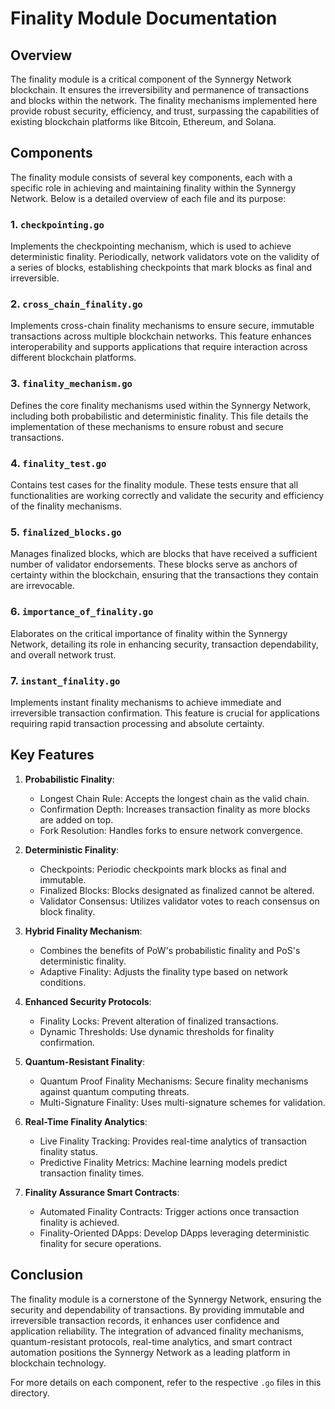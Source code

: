 # Finality Module Documentation

## Overview

The finality module is a critical component of the Synnergy Network blockchain. It ensures the irreversibility and permanence of transactions and blocks within the network. The finality mechanisms implemented here provide robust security, efficiency, and trust, surpassing the capabilities of existing blockchain platforms like Bitcoin, Ethereum, and Solana.

## Components

The finality module consists of several key components, each with a specific role in achieving and maintaining finality within the Synnergy Network. Below is a detailed overview of each file and its purpose:

### 1. `checkpointing.go`
Implements the checkpointing mechanism, which is used to achieve deterministic finality. Periodically, network validators vote on the validity of a series of blocks, establishing checkpoints that mark blocks as final and irreversible.

### 2. `cross_chain_finality.go`
Implements cross-chain finality mechanisms to ensure secure, immutable transactions across multiple blockchain networks. This feature enhances interoperability and supports applications that require interaction across different blockchain platforms.

### 3. `finality_mechanism.go`
Defines the core finality mechanisms used within the Synnergy Network, including both probabilistic and deterministic finality. This file details the implementation of these mechanisms to ensure robust and secure transactions.

### 4. `finality_test.go`
Contains test cases for the finality module. These tests ensure that all functionalities are working correctly and validate the security and efficiency of the finality mechanisms.

### 5. `finalized_blocks.go`
Manages finalized blocks, which are blocks that have received a sufficient number of validator endorsements. These blocks serve as anchors of certainty within the blockchain, ensuring that the transactions they contain are irrevocable.

### 6. `importance_of_finality.go`
Elaborates on the critical importance of finality within the Synnergy Network, detailing its role in enhancing security, transaction dependability, and overall network trust.

### 7. `instant_finality.go`
Implements instant finality mechanisms to achieve immediate and irreversible transaction confirmation. This feature is crucial for applications requiring rapid transaction processing and absolute certainty.

## Key Features

1. **Probabilistic Finality**:
   - Longest Chain Rule: Accepts the longest chain as the valid chain.
   - Confirmation Depth: Increases transaction finality as more blocks are added on top.
   - Fork Resolution: Handles forks to ensure network convergence.

2. **Deterministic Finality**:
   - Checkpoints: Periodic checkpoints mark blocks as final and immutable.
   - Finalized Blocks: Blocks designated as finalized cannot be altered.
   - Validator Consensus: Utilizes validator votes to reach consensus on block finality.

3. **Hybrid Finality Mechanism**:
   - Combines the benefits of PoW's probabilistic finality and PoS's deterministic finality.
   - Adaptive Finality: Adjusts the finality type based on network conditions.

4. **Enhanced Security Protocols**:
   - Finality Locks: Prevent alteration of finalized transactions.
   - Dynamic Thresholds: Use dynamic thresholds for finality confirmation.

5. **Quantum-Resistant Finality**:
   - Quantum Proof Finality Mechanisms: Secure finality mechanisms against quantum computing threats.
   - Multi-Signature Finality: Uses multi-signature schemes for validation.

6. **Real-Time Finality Analytics**:
   - Live Finality Tracking: Provides real-time analytics of transaction finality status.
   - Predictive Finality Metrics: Machine learning models predict transaction finality times.

7. **Finality Assurance Smart Contracts**:
   - Automated Finality Contracts: Trigger actions once transaction finality is achieved.
   - Finality-Oriented DApps: Develop DApps leveraging deterministic finality for secure operations.

## Conclusion

The finality module is a cornerstone of the Synnergy Network, ensuring the security and dependability of transactions. By providing immutable and irreversible transaction records, it enhances user confidence and application reliability. The integration of advanced finality mechanisms, quantum-resistant protocols, real-time analytics, and smart contract automation positions the Synnergy Network as a leading platform in blockchain technology.

For more details on each component, refer to the respective `.go` files in this directory.
